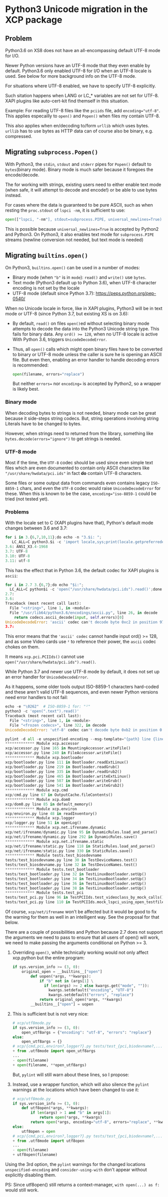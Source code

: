 # Python3 Unicode migration in the XCP package

## Problem

Python3.6 on XS8 does not have an all-encompassing default UTF-8 mode for I/O.

Newer Python versions have an UTF-8 mode that they even enable by default.
Python3.6 only enabled UTF-8 for I/O when an UTF-8 locale is used.
See below for more background info on the UTF-8 mode.

For situations where UTF-8 enabled, we have to specify UTF-8 explicitly.

Such sitation happens when LANG or LC_* variables are not set for UTF-8.
XAPI plugins like auto-cert-kit find themself in this situation.

Example:
For reading UTF-8 files like the `pciids` file, add `encoding="utf-8"`.
This applies especailly to `open()` and `Popen()` when files my contain UTF-8.

This also applies when en/decoding to/form `urllib` which uses bytes.
`urllib` has to use bytes as HTTP data can of course also be binary, e.g. compressed.

## Migrating `subprocess.Popen()`

With Python3, the `stdin`, `stdout` and `stderr` pipes for `Popen()` default to `bytes`(binary mode). Binary mode is much safer because it foregoes the encode/decode.

The for working with strings, existing users need to either enable text mode (when safe, it will attempt to decode and encode!) or be able to use bytes instead.

For cases where the data is guaranteed to be pure ASCII, such as when resting the `proc.stdout` of `lspci -nm`, it is sufficient to use:

```py
open(["lspci, "-nm"], stdout=subprocess.PIPE, universal_newlines=True)
```

This is possible because `universal_newlines=True` is accepted by Python2 and Python3.
On Python3, it also enables text mode for `subprocess.PIPE` streams (newline conversion
not needed, but text mode is needed)

## Migrating `builtins.open()`

On Python3, `builtins.open()` can be used in a number of modes:

- Binary mode (when `"b"` is in `mode`): `read()` and `write()` use `bytes`.
- Text mode (Python3 default up to Python 3.6), when UTF-8 character encoding is not set by the locale
- UTF-8 mode (default since Python 3.7): <https://peps.python.org/pep-0540/>

When no Unicode locale in force, like in XAPI plugins, Python3 will be in text mode or UTF-8 (since Python 3.7, but existing XS is on 3.6):

- By default, `read()` on files `open()`ed without selecting binary mode attempts
  to decode the data into the Python3 Unicode string type.
  This fails for binary data.
  Any `ord() >= 128`, when no UTF-8 locale is active With Python 3.6, triggers `UnicodeDecodeError`.

- Thus, all `open()` calls which might open binary files have to be converted to binary
  or UTF-8 mode unless the caller is sure he is opening an ASCII file.
  But even then, enabling an error handler to handle decoding errors is recommended:

  ```py
  open(filename, errors="replace")
  ```

  But neither `errors=` nor `encoding=` is accepted by Python2, so a wrapper is likely best.

### Binary mode

When decoding bytes to strings is not needed, binary mode can be great because it side-steps string codecs. But, string operations involving string Literals have to be changed to bytes.

However, when strings need to returned from the library, something like `bytes.decode(errors="ignore")` to get strings is needed.

### UTF-8 mode

Most if the time, the `UTF-8` codec should be used since even simple text files which are even documented to contain only ASCII characters like `"/usr/share/hwdata/pci.ids"` in fact __do__ contain UTF-8 characters.

Some files or some output data from commands even contains legacy `ISO-8859-1` chars, and even the `UTF-8` codec would raise `UnicodeDecodeError` for these.
When this is known to be the case, `encoding="iso-8859-1` could be tried (not tested yet).

### Problems

With the locale set to C (XAPI plugins have that), Python's default mode changes
between 3.6 and 3.7:

```py
for i in 3.{6,7,10,11};do echo -n "3.$i: ";
   LC_ALL=C python3.$i -c 'import locale,sys;print(locale.getpreferredencoding())';done
3.6: ANSI_X3.4-1968
3.7: UTF-8
3.10: UTF-8
3.11: utf-8
```

This has the effect that in Python 3.6, the default codec for XAPI plugins is `ascii`:

```py
for i in 2.7 3.{6,7};do echo "$i:";
  LC_ALL=C python$i -c 'open("/usr/share/hwdata/pci.ids").read()';done
2.7:
3.6:
Traceback (most recent call last):
  File "<string>", line 1, in <module>
  File "/usr/lib64/python3.6/encodings/ascii.py", line 26, in decode
    return codecs.ascii_decode(input, self.errors)[0]
UnicodeDecodeError: 'ascii' codec can't decode byte 0xc2 in position 97850: ordinal not in range(128)
3.7:
```

This error means that the `'ascii' codec` cannot handle input ord() >= 128, and as some Video cards use `²` to reference their power, the `ascii` codec chokes on them.

It means `xcp.pci.PCIIds()` cannot use `open("/usr/share/hwdata/pci.ids").read()`.

While Python 3.7 and newer use UTF-8 mode by default, it does not set up an error handler for `UnicodeDecodeError`.

As it happens, some older tools output ISO-8859-1 characters hard-coded and these aren't valid UTF-8 sequences, and even newer Python versions need error handlers to not fail:

```py
echo -e "\0262"  # ISO-8859-1 for: "²"
python3 -c 'open(".text").read()'
Traceback (most recent call last):
  File "<string>", line 1, in <module>
  File "<frozen codecs>", line 322, in decode
UnicodeDecodeError: 'utf-8' codec can't decode byte 0xb2 in position 0: invalid start byte
```

```py
pylint -d all -e unspecified-encoding --msg-template="{path} line {line} in {obj}()" xcp/ tests/
************* Module xcp.accessor
xcp/accessor.py line 165 in MountingAccessor.writeFile()
xcp/accessor.py line 240 in FileAccessor.writeFile()
************* Module xcp.bootloader
xcp/bootloader.py line 111 in Bootloader.readExtLinux()
xcp/bootloader.py line 219 in Bootloader.readGrub()
xcp/bootloader.py line 335 in Bootloader.readGrub2()
xcp/bootloader.py line 465 in Bootloader.writeExtLinux()
xcp/bootloader.py line 507 in Bootloader.writeGrub()
xcp/bootloader.py line 541 in Bootloader.writeGrub2()
************* Module xcp.cmd
xcp/cmd.py line 67 in OutputCache.fileContents()
************* Module xcp.dom0
xcp/dom0.py line 85 in default_memory()
************* Module xcp.environ
xcp/environ.py line 48 in readInventory()
************* Module xcp.logger
xcp/logger.py line 51 in openLog()
************* Module xcp.net.ifrename.dynamic
xcp/net/ifrename/dynamic.py line 95 in DynamicRules.load_and_parse()
xcp/net/ifrename/dynamic.py line 292 in DynamicRules.save()
************* Module xcp.net.ifrename.static
xcp/net/ifrename/static.py line 118 in StaticRules.load_and_parse()
xcp/net/ifrename/static.py line 330 in StaticRules.save()
************* Module tests.test_biosdevname
tests/test_biosdevname.py line 30 in TestDeviceNames.test()
tests/test_biosdevname.py line 32 in TestDeviceNames.test()
************* Module tests.test_bootloader
tests/test_bootloader.py line 32 in TestLinuxBootloader.setUp()
tests/test_bootloader.py line 34 in TestLinuxBootloader.setUp()
tests/test_bootloader.py line 36 in TestLinuxBootloader.setUp()
tests/test_bootloader.py line 38 in TestLinuxBootloader.setUp()
************* Module tests.test_pci
tests/test_pci.py line 96 in TestPCIIds.test_videoclass_by_mock_calls()
tests/test_pci.py line 110 in TestPCIIds.mock_lspci_using_open_testfile()
```

Of course, `xcp/net/ifrename` won't be affected but it would be good to fix the
warning for them as well in an intelligent way. See the proposal for that below.

There are a couple of possibilities and Python because 2.7 does not support the
arguments we need to pass to ensure that all users of open() will work, we need
to make passing the arguments conditional on Python >= 3.

1. Overriding `open()`, while technically working would not only affect xcp.python but the entire program:

    ```py
    if sys.version_info >= (3, 0):
        original_open = __builtins__["open"]
            def uopen(*args, **kwargs):
                if "b" not in (args[1] \
                  if len(args) >= 2 else kwargs.get("mode", "")):
                    kwargs.setdefault("encoding", "UTF-8")
                    kwargs.setdefault("errors", "replace")
                return original_open(*args, **kwargs)
            __builtins__["open"] = uopen
    ```

2. This is sufficient but is not very nice:

    ```py
    # xcp/utf8mode.py
    if sys.version_info >= (3, 0):
        open_utf8args = {"encoding": "utf-8", "errors": "replace"}
    else:
        open_utf8args = {}
    # xcp/{cmd,pci,environ?,logger?}.py tests/test_{pci,biodevname?,...?}.py
    + from .utf8mode import open_utf8args
    ...
    - open(filename)
    + open(filename, **open_utf8args)
    ```

   But, `pylint` will still warn about these lines, so I propose:

3. Instead, use a wrapper function, which will also silence the `pylint` warnings at the locations which have been changed to use it:

    ```py
    # xcp/utf8mode.py
    if sys.version_info >= (3, 0):
        def utf8open(*args, **kwargs):
            if len(args) > 1 and "b" in args[1]:
                return open(*args, **kwargs)
            return open(*args, encoding="utf-8", errors="replace", **kwargs)
    else:
        utf8open = open
    # xcp/{cmd,pci,environ?,logger?}.py tests/test_{pci,biodevname?,...?}.py
    + from .utf8mode import utf8open
    ...
    - open(filename)
    + utf8open(filename)
    ```

Using the 3rd option, the `pylint` warnings for the changed locations
`unspecified-encoding` and `consider-using-with` don't appear without
explicitly disabling them.

PS: Since utf8open() still returns a context-manager, `with open(...) as f:`
would still work.
